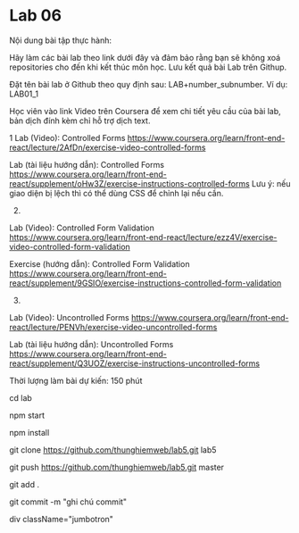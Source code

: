  # Lab 06

Nội dung bài tập thực hành:

Hãy làm các bài lab theo link dưới đây và đảm bảo rằng bạn sẽ không xoá repositories cho đến khi kết thúc môn học. Lưu kết quả bài Lab trên Githup.

Đặt tên bài lab ở Github theo quy định sau: LAB+number_subnumber. Ví dụ: LAB01_1

Học viên vào link Video trên Coursera để xem chi tiết yêu cầu của bài lab, bản dịch đính kèm chỉ hỗ trợ dịch text.

1
Lab (Video): Controlled Forms
https://www.coursera.org/learn/front-end-react/lecture/2AfDn/exercise-video-controlled-forms

Lab (tài liệu hướng dẫn): Controlled Forms 
https://www.coursera.org/learn/front-end-react/supplement/oHw3Z/exercise-instructions-controlled-forms
Lưu ý: nếu giao diện bị lệch thì có thể dùng CSS để chỉnh lại nếu cần.

2.
Lab (Video): Controlled Form Validation
https://www.coursera.org/learn/front-end-react/lecture/ezz4V/exercise-video-controlled-form-validation

Exercise (hướng dẫn): Controlled Form Validation 
https://www.coursera.org/learn/front-end-react/supplement/9GSIO/exercise-instructions-controlled-form-validation

3.
Lab (Video): Uncontrolled Forms
https://www.coursera.org/learn/front-end-react/lecture/PENVh/exercise-video-uncontrolled-forms

Lab (tài liệu hướng dẫn): Uncontrolled Forms 
https://www.coursera.org/learn/front-end-react/supplement/Q3UOZ/exercise-instructions-uncontrolled-forms

Thời lượng làm bài dự kiến: 150 phút


cd lab

npm start 

npm install

git clone https://github.com/thunghiemweb/lab5.git lab5

git push https://github.com/thunghiemweb/lab5.git master

git add .

git commit -m "ghi chú commit"


div className="jumbotron"

